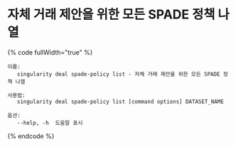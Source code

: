 # 자체 거래 제안을 위한 모든 SPADE 정책 나열

{% code fullWidth="true" %}
```
이름:
   singularity deal spade-policy list - 자체 거래 제안을 위한 모든 SPADE 정책 나열

사용법:
   singularity deal spade-policy list [command options] DATASET_NAME

옵션:
   --help, -h  도움말 표시
```
{% endcode %}